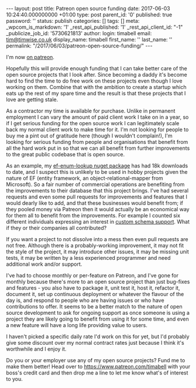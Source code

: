 \--- layout: post title: Patreon open source funding date: 2017-06-03 10:24:40.000000000 +01:00 type: post parent\_id: '0' published: true password: '' status: publish categories: \[\] tags: \[\] meta: \_wpcom\_is\_markdown: '1' \_rest\_api\_published: '1' \_rest\_api\_client\_id: "-1" \_publicize\_job\_id: '5730621813' author: login: timabell email: tim@timwise.co.uk display\_name: timabell first\_name: '' last\_name: '' permalink: "/2017/06/03/patreon-open-source-funding/" ---

I'm now [on patreon](https://www.patreon.com/timabell).

Hopefully this will provide enough funding that I can take better care of the open source projects that I look after. Since becoming a daddy it's become hard to find the time to do free work on these projects even though I love working on them. Combine that with the ambition to create a startup which eats up the rest of my spare time and the result is that these projects that I love are getting stale.

As a contractor my time is available for purchase. Unlike in permanent employment I can vary the amount of paid client work I take on in a year, so if I get serious funding for the open source work I can legitimately scale back my normal client work to make time for it. I'm not looking for people to buy me a pint out of gratitude here (though I wouldn't complain!), I'm looking for serious funding from people and organisations that benefit from all the hard work put in so that we can all benefit from further improvements to the great public codebase that is open source.

As an example, my [ef-enum-lookup nuget package](https://www.nuget.org/packages/ef-enum-to-lookup) has had 18k downloads to date, and I suspect this is unlikely to be used in hobby projects given the nature of EF (entity framework, an object-relational-mapper from Microsoft). So a fair number of commercial operations are benefiting from the improvements to their database that this project brings. I've had several requests and even some pull requests for improvements and features that I would dearly like to add, and that these businesses would benefit from; if they pooled money via Patreon then it would actually be an economical way for them all to benefit from the improvements. For example I counted six different individuals expressing an interest in [custom schema support](https://github.com/timabell/ef-enum-to-lookup/issues/1). What if they or their companies all contributed?

If you want a project to not dissolve into a mess then even pull requests are not free. Although there is a probably-working improvement, it may not fit the style of the project, it may introduce other issues, it may be missing unit tests, it may be written by a less experienced programmer and need additional work and/or support.

I've had to choose monthly or per-feature on Patreon, and I've gone for monthly because there's more to an open source project than just bug-fixes and features - you also have to package it, unit test it, host it, refactor it, document it, set up continuous deployment or whatever the flavour of the day is, and respond to people who are having issues or who have contributions to offer. It seems to be a better match to the nature of open source development to ask for ongoing support as once someone is using a project they are likely going to benefit from using it for some time, and even a new feature will have a long life providing value to users.

I haven't picked a specific daily rate I'd work on this for yet, but I'd probably give some discount over my normal contract rates just because I think it's worthwhile and I enjoy it.

Do you or your employer use any of my open source projects? Fund me to make them better! Head over to https://www.patreon.com/timabell with your boss's credit card and then drop me a line to let me know what's of interest to you.